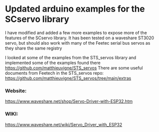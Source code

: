 # Updated arduino examples for the SCservo library

I have modified and added a few more examples to expose more of the features of the SCservo library.
It has been tested on a waveshare ST3020 servo, but should also work with many of the Feetec serial bus servos as they share the same registry

I looked at some of the examples from the STS_servos library and implemented some of the examples found there
https://github.com/matthieuvigne/STS_servos
There are some useful documents from Feetech in the STS_servos repo: https://github.com/matthieuvigne/STS_servos/tree/main/extras

### Website:

https://www.waveshare.net/shop/Servo-Driver-with-ESP32.htm

### WIKI:

https://www.waveshare.net/wiki/Servo_Driver_with_ESP32

